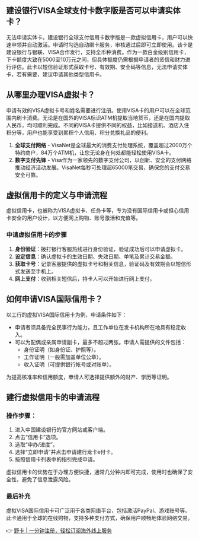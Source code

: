 ## 建设银行VISA全球支付卡数字版是否可以申请实体卡？

无法申请实体卡。建设银行全球支付信用卡数字版是一款虚拟信用卡，用户可以快速申领并自动激活。申请时勾选自动绑卡服务，审核通过后即可立即使用。该卡是建设银行与银联、VISA合作发行，支持全币种消费。作为一款白金级别信用卡，下卡额度大致在5000至10万元之间，但具体额度仍需根据申请者的资信和财力进行评估。此卡以短信验证形式获取卡号、有效期、安全码等信息，无法申请实体卡，若有需要，建议申请其他类型信用卡。

## 从哪里办理VISA虚拟卡？

申请有效的VISA虚拟卡号和姓名需要进行注册。使用VISA卡的用户可以在全球范围内刷卡消费。无论是在国外的VISA标识ATM机提取当地货币，还是在国内提取人民币，均可顺利完成。不同的VISA卡提供不同的权益，比如接送机、酒店入住积分等，用户也能享受到累积个人信用、积分兑换礼品的便利。

1. **全球支付网络** - VisaNet是全球最大的消费支付处理系统，覆盖超过2000万个特约商户，84万个ATM机，让您无论身在何处都能轻松使用VISA卡。
2. **数字支付先锋** - Visa作为一家领先的数字支付公司，以创新、安全的支付网络推动经济活动发展。VisaNet每秒可处理超65000笔交易，确保您的支付交易安全可靠。

## 虚拟信用卡的定义与申请流程

虚拟信用卡，也被称为VISA虚拟卡、任务卡等，专为没有国际信用卡或担心信用卡安全的用户设计，以方便网上购物、账号激活和充值等。

### 申请虚拟信用卡的步骤

1. **身份验证**：拨打银行客服热线进行身份验证，验证成功后可以申请虚拟卡。
2. **设定信息**：确认虚拟卡的生效日期、失效日期、单笔及累计交易金额。
3. **获取卡号**：记录客服提供的虚拟卡号和相关信息，验证码及有效期会以短信形式发送至手机上。
4. **网上支付**：收到相关短信后，持卡人可以开始进行网上支付。

## 如何申请VISA国际信用卡？

以工行的虚拟VISA国际信用卡为例，申请条件如下：

- 申请者须具备完全民事行为能力，且工作单位在发卡机构所在地具有稳定收入。
- 可以为配偶或亲属申请副卡，最多不超过两张。申请人需提供的文件包括：
  - 身份证明（如身份证、护照等）。
  - 工作证明（一般需加盖单位公章）。
  - 收入证明（可提供银行帐号或对账单）。

为提高核准率和信用额度，申请人可选择提供额外的财产、学历等证明。

## 建行虚拟信用卡的申请流程

### 操作步骤：

1. 进入中国建设银行的官方网站或客户端。
2. 点击“信用卡”选项。
3. 选取“申办/进度”。
4. 选择“立即申请”并点击申请建行龙卡e付卡。
5. 按照信用卡列表中的指引完成申请。

虚拟信用卡的优势在于办理方便快捷，通常几分钟内即可完成，使用时也确保了安全性，避免了信息泄露风险。

### 最后补充

虚拟VISA国际信用卡可广泛用于各类网络平台，包括激活PayPal、游戏账号等。此卡通用于全球的在线购物，支持多种支付方式，确保用户顺畅地体验网络交易。

👉 [野卡 | 一分钟注册，轻松订阅海外线上服务](https://bit.ly/bewildcard)